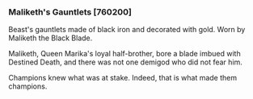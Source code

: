 ### Maliketh's Gauntlets [760200]

Beast's gauntlets made of black iron and decorated with gold. Worn by Maliketh the Black Blade.

Maliketh, Queen Marika's loyal half-brother, bore a blade imbued with Destined Death, and there was not one demigod who did not fear him.

Champions knew what was at stake. Indeed, that is what made them champions.